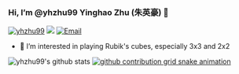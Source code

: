 ### Hi, I’m @yhzhu99 Yinghao Zhu (朱英豪) 👋

<a href="https://github.com/yhzhu99"><img src="https://komarev.com/ghpvc/?username=yhzhu99" alt="yhzhu99" /></a>
<a href="https://github.com/yhzhu99?tab=followers"><img src="https://img.shields.io/github/followers/yhzhu99"></a>
<a href="mailto:yhzhu99@gmail.com"><img src="https://img.shields.io/badge/Email-yhzhu99@gmail.com-pink" alt="Email" /></a>

- 👀 I’m interested in playing Rubik's cubes, especially 3x3 and 2x2

![yhzhu99's github stats](https://github-readme-stats.vercel.app/api?username=yhzhu99&show_icons=true&count_private=true&hide=prs)
[![github contribution grid snake animation](https://cdn.jsdelivr.net/gh/yhzhu99/yhzhu99@output/github-contribution-grid-snake-dark.gif)](https://github.com/yhzhu99)
